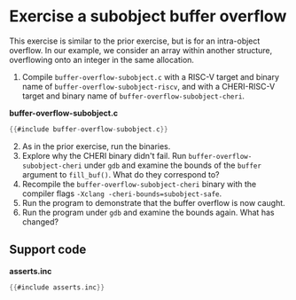 # Exercise a subobject buffer overflow

This exercise is similar to the prior exercise, but is for an
intra-object overflow. In our example, we consider an array within
another structure, overflowing onto an integer in the same allocation.

1. Compile `buffer-overflow-subobject.c` with a RISC-V target and binary
   name of `buffer-overflow-subobject-riscv`, and with a CHERI-RISC-V
   target and binary name of `buffer-overflow-subobject-cheri`.

**buffer-overflow-subobject.c**
```C
{{#include buffer-overflow-subobject.c}}
```
2. As in the prior exercise, run the binaries.
3. Explore why the CHERI binary didn't fail.
   Run `buffer-overflow-subobject-cheri` under `gdb` and examine the bounds
   of the `buffer` argument to `fill_buf()`.
   What do they correspond to?
4. Recompile the `buffer-overflow-subobject-cheri` binary with the compiler
   flags `-Xclang -cheri-bounds=subobject-safe`.
5. Run the program to demonstrate that the buffer overflow is now caught.
6. Run the program under `gdb` and examine the bounds again. What has changed?

## Support code

**asserts.inc**
```C
{{#include asserts.inc}}
```
